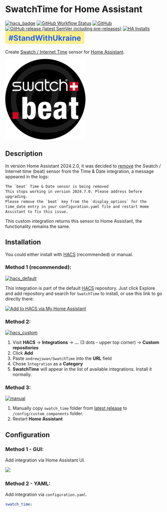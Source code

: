 # SwatchTime for Home Assistant

[![hacs_badge](https://img.shields.io/badge/HACS-Default-blue.svg?logo=HomeAssistantCommunityStore&logoColor=white)](https://github.com/custom-components/hacs)
[![GitHub Workflow Status](https://img.shields.io/github/actions/workflow/status/andrewjswan/SwatchTime/validate.yml?logo=github)](https://github.com/andrewjswan/SwatchTime/actions)
[![GitHub](https://img.shields.io/github/license/andrewjswan/SwatchTime?color=blue)](https://github.com/andrewjswan/SwatchTime/blob/master/LICENSE)
[![GitHub release (latest SemVer including pre-releases)](https://img.shields.io/github/v/release/andrewjswan/SwatchTime?include_prereleases)](https://github.com/andrewjswan/SwatchTime/releases)
[![HA Installs][installs]](https://analytics.home-assistant.io/custom_integrations.json)
[![StandWithUkraine](https://raw.githubusercontent.com/vshymanskyy/StandWithUkraine/main/badges/StandWithUkraine.svg)](https://github.com/vshymanskyy/StandWithUkraine/blob/main/docs/README.md)

Create [Swatch / Internet Time](https://en.wikipedia.org/wiki/Swatch_Internet_Time) sensor for [Home Assistant](https://www.home-assistant.io/).

![Swatch Time](logo.png)

## Description

In version Home Assistant 2024.2.0, it was decided to [remove](https://github.com/home-assistant/core/pull/106871) the Swatch / Internet time (beat) sensor from the Time & Date integration, a message appeared in the logs:
```
The `beat` Time & Date sensor is being removed
This stops working in version 2024.7.0. Please address before upgrading.
Please remove the `beat` key from the `display_options` for the time_date entry in your configuration.yaml file and restart Home Assistant to fix this issue.
```
This custom integration returns this sensor to Home Assistant, the functionality remains the same.

## Installation

You could either install with [HACS](https://hacs.xyz/) (recommended) or manual.

### Method 1 (recommended):

[![hacs_default](https://img.shields.io/badge/HACS-Default-blue.svg?logo=HomeAssistantCommunityStore&logoColor=white)](https://hacs.xyz/)

This integration is part of the default [HACS](https://hacs.xyz/) repository. Just click Explore and add repository and search for `SwatchTime` to install, or use this link to go directly there:

[![Add to HACS via My Home Assistant][hacs-install-image]][hasc-install-url]

### Method 2:

[![hacs_custom](https://img.shields.io/badge/HACS-Custom-blue.svg?logo=HomeAssistantCommunityStore&logoColor=white)](https://hacs.xyz/)

1. Visit **HACS** → **Integrations** → **...** (3 dots - upper top corner) → **Custom repositories**
1. Click **Add**
1. Paste `andrewjswan/SwatchTime` into the **URL** field
1. Chose `Integration` as a **Category**
1. **SwatchTime** will appear in the list of available integrations. Install it normally.

### Method 3: 

[![manual](https://img.shields.io/badge/Manual-blue.svg?logo=HomeAssistantCommunityStore&logoColor=white)](https://github.com/andrewjswan/SwatchTime/releases/latest)

1. Manually copy `swatch_time` folder from [latest release](https://github.com/andrewjswan/SwatchTime/releases/latest) to `/config/custom_components` folder.
1. Restart **Home Assistant**

## Configuration

### Method 1 - GUI:

Add integration via Home Assistant UI.

[![](https://my.home-assistant.io/badges/config_flow_start.svg)](https://my.home-assistant.io/redirect/config_flow_start/?domain=SwatchTime)

### Method 2 - YAML:

Add integration via `configuration.yaml`.

```yaml
swatch_time:
```

[installs]: https://img.shields.io/badge/dynamic/json?color=41BDF5&logo=home-assistant&label=integration%20usage&suffix=%20installs&cacheSeconds=15600&url=https://analytics.home-assistant.io/custom_integrations.json&query=$.swatch_time.total
[hasc-install-url]: https://my.home-assistant.io/redirect/hacs_repository/?owner=andrewjswan&repository=SwatchTime&category=integration
[hacs-install-image]: https://my.home-assistant.io/badges/hacs_repository.svg
